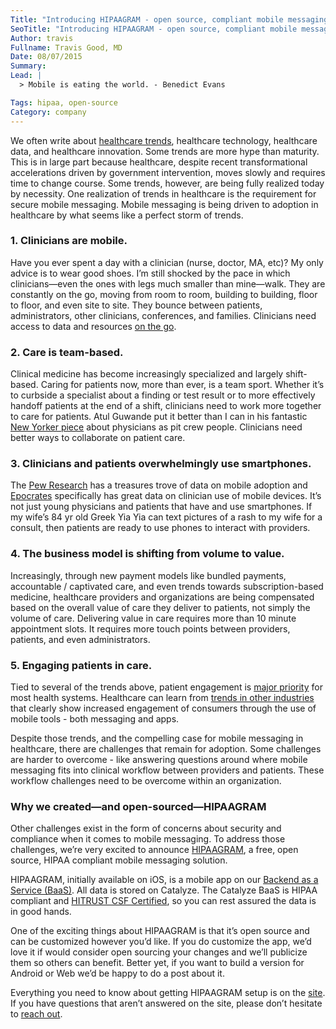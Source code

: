 ```yaml
---
Title: "Introducing HIPAAGRAM - open source, compliant mobile messaging"
SeoTitle: "Introducing HIPAAGRAM - open source, compliant mobile messaging"
Author: travis
Fullname: Travis Good, MD
Date: 08/07/2015
Summary: 
Lead: |
  > Mobile is eating the world. - Benedict Evans

Tags: hipaa, open-source
Category: company
---
```

We often write about [healthcare trends][1], healthcare technology, healthcare data, and healthcare innovation. Some trends are more hype than maturity. This is in large part because healthcare, despite recent transformational accelerations driven by government intervention, moves slowly and requires time to change course. Some trends, however, are being fully realized today by necessity. One realization of trends in healthcare is the requirement for secure mobile messaging. Mobile messaging is being driven to adoption in healthcare by what seems like a perfect storm of trends.

### 1. Clinicians are mobile.

Have you ever spent a day with a clinician (nurse, doctor, MA, etc)? My only advice is to wear good shoes. I’m still shocked by the pace in which clinicians—even the ones with legs much smaller than mine—walk. They are constantly on the go, moving from room to room, building to building, floor to floor, and even site to site. They bounce between patients, administrators, other clinicians, conferences, and families. Clinicians need access to data and resources [on the go][2].

### 2. Care is team-based.

Clinical medicine has become increasingly specialized and  largely shift-based. Caring for patients now, more than ever, is a team sport.  Whether it’s to curbside a specialist about a finding or test result or to more effectively handoff patients at the end of a shift, clinicians need to work more together to care for patients. Atul Guwande put it better than I can in his fantastic [New Yorker piece][3] about physicians as pit crew people. Clinicians need better ways to collaborate on patient care.

### 3. Clinicians and patients overwhelmingly use smartphones.

The [Pew Research][4] has a treasures trove of data on mobile adoption and [Epocrates][5] specifically has great data on clinician use of mobile devices. It’s not just young physicians and patients that have and use smartphones. If my wife’s 84 yr old Greek Yia Yia can text pictures of a rash to my wife for a consult, then patients are ready to use phones to interact with providers.

### 4. The business model is shifting from volume to value.

Increasingly, through new payment models like bundled payments, accountable / captivated care, and even trends towards subscription-based medicine, healthcare providers and organizations are being compensated based on the overall value of care they deliver to patients, not simply the volume of care. Delivering value in care requires more than 10 minute appointment slots. It requires more touch points between providers, patients, and even administrators.

### 5. Engaging patients in care.

Tied to several of the trends above, patient engagement is [major priority][6] for most health systems. Healthcare can learn from [trends in other industries][7] that clearly show increased engagement of consumers through the use of mobile tools - both messaging and apps.

Despite those trends, and the compelling case for mobile messaging in healthcare, there are challenges that remain for adoption. Some challenges are harder to overcome - like answering questions around where mobile messaging fits into clinical workflow between providers and patients. These workflow challenges need to be overcome within an organization.

### Why we created—and open-sourced—HIPAAGRAM

Other challenges exist in the form of concerns about security and compliance when it comes to mobile messaging. To address those challenges, we’re very excited to announce [HIPAAGRAM][8], a free, open source, HIPAA compliant mobile messaging solution.

HIPAAGRAM, initially available on iOS, is a mobile app on our [Backend as a Service (BaaS)][9]. All data is stored on Catalyze. The Catalyze BaaS is HIPAA compliant and [HITRUST CSF Certified][10], so you can rest assured the data is in good hands.

One of the exciting things about HIPAAGRAM is that it’s open source and can be customized however you’d like. If you do customize the app, we’d love it if would consider open sourcing your changes and we’ll publicize them so others can benefit. Better yet, if you want to build a version for Android or Web we’d be happy to do a post about it.

Everything you need to know about getting HIPAAGRAM setup is on the [site][11]. If you have questions that aren’t answered on the site, please don’t hesitate to [reach out][12].

[1]:	https://catalyze.io/whitepapers/technology-driven-trends-in-health
[2]:	https://catalyze.io/solutions/mhealth
[3]:	http://www.newyorker.com/news/news-desk/cowboys-and-pit-crews
[4]:	http://www.pewinternet.org/fact-sheets/mobile-technology-fact-sheet/
[5]:	http://www.epocrates.com/oldsite/2014MobileTrendsReport/MT14_WP_03.pdf
[6]:	http://files.himss.org/FileDownloads/Final%2026th%20Annual%20HIMSS%20Leadership%20Survey%20Executive%20Summary%20Web%20Site.pdf
[7]:	http://info.localytics.com/blog/23-fresh-stats-and-charts-to-convince-your-boss-to-invest-more-in-mobile-in-2015
[8]:	https://hipaagr.am
[9]:	https://catalyze.io/baas
[10]:	https://catalyze.io/compliance/hitrust
[11]:	https://hipaagr.am
[12]:	mailto:hipaagram@catalyze.io
